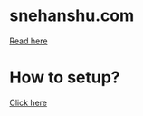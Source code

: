 # snehanshu.com

[Read here](https://snehanshu.com)

# How to setup?

[Click here](https://jekyllrb.com/docs/)
